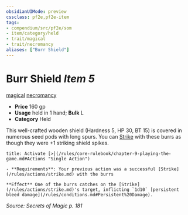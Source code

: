 ```yaml
---
obsidianUIMode: preview
cssclass: pf2e,pf2e-item
tags:
- compendium/src/pf2e/som
- item/category/held
- trait/magical
- trait/necromancy
aliases: ["Burr Shield"]
---
```

# Burr Shield *Item 5*  
[magical](/rules/traits/magical.md)  [necromancy](/rules/traits/necromancy.md)  

- **Price** 160 gp
- **Usage** held in 1 hand; **Bulk** L
- **Category** Held

This well-crafted wooden shield (Hardness 5, HP 30, BT 15) is covered in numerous seed pods with long spurs. You can [Strike](/rules/actions/strike.md) with these burrs as though they were +1 striking shield spikes.

```ad-embed-ability
title: Activate [>](/rules/core-rulebook/chapter-9-playing-the-game.md#Actions "Single Action")

- **Requirements**: Your previous action was a successful [Strike](/rules/actions/strike.md) with the burrs

**Effect** One of the burrs catches on the [Strike](/rules/actions/strike.md)'s target, inflicting `1d10` [persistent bleed damage](/rules/conditions.md#Persistent%20Damage).
```

*Source: Secrets of Magic p. 181*